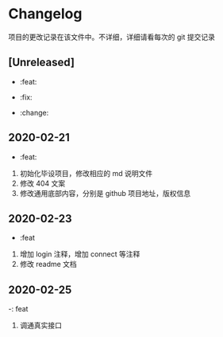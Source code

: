 # Changelog

项目的更改记录在该文件中。不详细，详细请看每次的 git 提交记录

## [Unreleased]

- :feat:

- :fix:

- :change:

## 2020-02-21

- :feat:

1. 初始化毕设项目，修改相应的 md 说明文件
2. 修改 404 文案
3. 修改通用底部内容，分别是 github 项目地址，版权信息

## 2020-02-23

- :feat

1. 增加 login 注释，增加 connect 等注释
2. 修改 readme 文档

## 2020-02-25

-: feat

1. 调通真实接口
